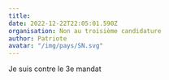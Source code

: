 ```yaml
---
title: 
date: 2022-12-22T22:05:01.590Z
organisation: Non au troisième candidature 
author: Patriote 
avatar: "/img/pays/SN.svg"
---
```


Je suis contre le 3e mandat